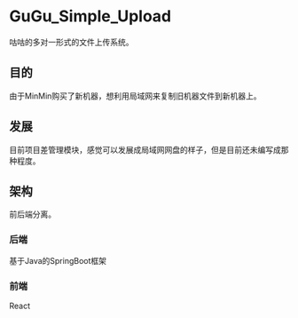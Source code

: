 # GuGu_Simple_Upload

咕咕的多对一形式的文件上传系统。

## 目的

由于MinMin购买了新机器，想利用局域网来复制旧机器文件到新机器上。

## 发展

目前项目差管理模块，感觉可以发展成局域网网盘的样子，但是目前还未编写成那种程度。

## 架构

前后端分离。

### 后端

基于Java的SpringBoot框架

### 前端

React

